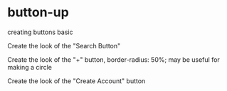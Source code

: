 # button-up
creating buttons basic

Create the look of the "Search Button"

Create the look of the "+" button, border-radius: 50%; may be useful for making a circle

Create the look of the "Create Account" button

